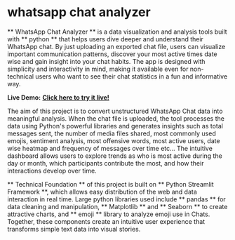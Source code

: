 # whatsapp chat analyzer

** WhatsApp Chat Analyzer ** is a data visualization and analysis tools built with ** python ** that helps users dive deeper and understand their WhatsApp chat. By just uploading an exported chat file, users can visualize important communication patterns, discover your most active times date wise and gain insight into your chat habits. The app is designed with simplicity and interactivity in mind, making it available even for non-technical users who want to see their chat statistics in a fun and informative way.

 **Live Demo:** [**Click here to try it live!**](https://wca-bhagwanji.streamlit.app)

 The aim of this project is to convert unstructured WhatsApp Chat data into meaningful analysis. When the chat file is uploaded, the tool processes the data using Python's powerful libraries and generates insights such as total messages sent, the number of media files shared, most commonly used emojis, sentiment analysis, most offensive words, most active users, date wise heatmap and frequency of messages over time etc... The intuitive dashboard allows users to explore trends as who is most active during the day or month, which participants contribute the most, and how their interactions develop over time.

 ** Technical Foundation ** of this project is built on ** Python Streamlit Framework **, which allows easy distribution of the web and data interaction in real time. Large python libraries used include ** pandas ** for data cleaning and manipulation, ** Matplotlib ** and ** Seaborn ** to create attractive charts, and ** emoji ** library to analyze emoji use in Chats. Together, these components create an intuitive user experience that transforms simple text data into visual stories.
